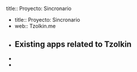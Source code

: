 title:: Proyecto: Sincronario

- title:: Proyecto: Sincronario
- web:: Tzolkin.me
- ## Existing apps related to Tzolkin
-
-